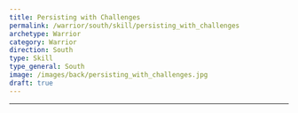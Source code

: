 ```yaml
---
title: Persisting with Challenges
permalink: /warrior/south/skill/persisting_with_challenges
archetype: Warrior
category: Warrior
direction: South
type: Skill
type_general: South
image: /images/back/persisting_with_challenges.jpg
draft: true
---
```


---
